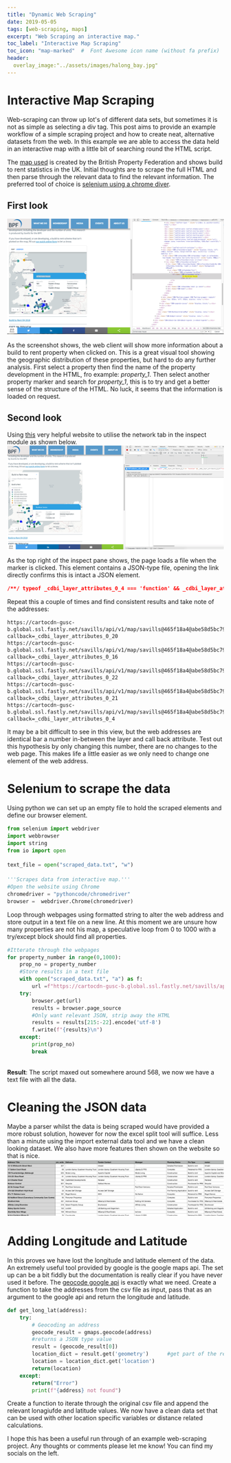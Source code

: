 ```yaml
---
title: "Dynamic Web Scraping"
date: 2019-05-05
tags: [web-scraping, maps]
excerpt: "Web Scraping an interactive map."
toc_label: "Interactive Map Scraping"
toc_icon: "map-marked"  #  Font Awesome icon name (without fa prefix)
header:
  overlay_image:"../assets/images/halong_bay.jpg"
---
```


# Interactive Map Scraping 

Web-scraping can throw up lot's of different data sets, but sometimes it is not as simple as selecting a div tag. This post aims to provide an example workflow of a simple scraping project and how to create neat, alternative datasets from the web. In this example we are able to access the data held in an interactive map with a little bit of searching round the HTML script. 

The [map used](https://www.bpf.org.uk/what-we-do/bpf-build-rent-map-uk)  is created by the British Property Federation and shows build to rent statistics in the UK. Initial thoughts are to scrape the full HTML and then parse through the relevant data to find the relevant information. The preferred tool of choice is [selenium using a chrome diver](http://chromedriver.chromium.org/getting-started).

## First look
![image-20190129213726123](../assets/images/map_scrape/image-20190129213726123.png)

As the screenshot shows, the web client will show more information about a build to rent property when clicked on. This is a great visual tool showing the geographic distribution of these properties, but hard to do any further analysis. First select a property then find the name of the property development in the HTML, fro example:  *property_1*. Then select another property marker and search for *property_1*, this is to try and get a better sense of the structure of the HTML. No luck, it seems that the information is loaded on request.

## Second look

Using [this](https://onlinejournalismblog.com/2017/05/10/how-to-find-data-behind-chart-map-using-inspector/) very helpful website to utilise the network tab in the inspect module as shown below. ![image-20190129214436938](../assets/images/map_scrape/image-20190129214436938.png)

As the top right of the inspect pane shows, the page loads a file when the marker is clicked. This element contains a  JSON-type file, opening the link directly confirms this is intact a JSON element. 

```JSON
/**/ typeof _cdbi_layer_attributes_0_4 === 'function' && _cdbi_layer_attributes_0_4({"title":"Surrey House","prs_units":322,"deliverer_contact":"Salmon Harvester Properties","buyer_funder_contact":"Salmon Harvester Properties","manager":"-","planning_status":"Detailed Application","prs_type":"Build to rent","owner":"Salmon Harvester Properties"});
```

Repeat this a couple of times and find consistent results and take note of the addresses:

```
https://cartocdn-gusc-b.global.ssl.fastly.net/savills/api/v1/map/savills@465f18a4@abe58d5bc799578ceeba1b9ab6e7945f:1539185524180/1/attributes/265?callback=_cdbi_layer_attributes_0_20
https://cartocdn-gusc-b.global.ssl.fastly.net/savills/api/v1/map/savills@465f18a4@abe58d5bc799578ceeba1b9ab6e7945f:1539185524180/1/attributes/48?callback=_cdbi_layer_attributes_0_16
https://cartocdn-gusc-b.global.ssl.fastly.net/savills/api/v1/map/savills@465f18a4@abe58d5bc799578ceeba1b9ab6e7945f:1539185524180/1/attributes/285?callback=_cdbi_layer_attributes_0_22
https://cartocdn-gusc-b.global.ssl.fastly.net/savills/api/v1/map/savills@465f18a4@abe58d5bc799578ceeba1b9ab6e7945f:1539185524180/1/attributes/528?callback=_cdbi_layer_attributes_0_21
https://cartocdn-gusc-b.global.ssl.fastly.net/savills/api/v1/map/savills@465f18a4@abe58d5bc799578ceeba1b9ab6e7945f:1539185524180/1/attributes/506?callback=_cdbi_layer_attributes_0_4
```

It may be a bit difficult to see in this view, but the web addresses are identical bar a number in-between the layer and call back attribute. Test out this hypothesis by only changing this number, there are no changes to the web page. This makes life a little easier as we only need to change one element of the web address. 

# Selenium to scrape the data

Using python we can set up an empty file to hold the scraped elements and define our browser element. 

```python
from selenium import webdriver
import webbrowser
import string
from io import open

text_file = open("scraped_data.txt", "w")

'''Scrapes data from interactive map.'''
#Open the website using Chrome
chromedriver = "pythoncode/chromedriver"
browser =  webdriver.Chrome(chromedriver)

```

Loop through webpages using formatted string to alter the web address and store output in a text file on a new line. At this moment we are unsure how many properties are not his map, a speculative loop from 0 to 1000 with a try/except block should find all properties. 

```python
#Itterate through the webpages
for property_number in range(0,1000):
    prop_no = property_number
    #Store results in a text file
    with open("scraped_data.txt", "a") as f:
        url =f"https://cartocdn-gusc-b.global.ssl.fastly.net/savills/api/v1/map/savills@465f18a4@abe58d5bc799578ceeba1b9ab6e7945f:1539185524180/1/attributes/{prop_no}?callback=_cdbi_layer_attributes_0_22"
    try:
        browser.get(url)
        results = browser.page_source
        #Only want relevant JSON, strip away the HTML
        results = results[215:-22].encode('utf-8')
        f.write(f"{results}\n")
    except:
        print(prop_no)
        break
         
```



**Result**: The script maxed out somewhere around 568, we now we have  a text file with all the data.

# Cleaning the JSON data

Maybe a parser whilst the data is being scraped would have provided a more robust solution, however for now the excel split tool will suffice. Less than a minute using the import external data tool and we have a clean looking dataset. We also have more features then shown on the website so that is nice.![image-20190129233250146](../assets/images/map_scrape/image-20190129233250146.png)



# Adding Longitude and Latitude

In this proves we have lost the longitude and latitude element of the data. An extremely useful tool provided by google is the google maps api. The set up can be a bit fiddly but the documentation is really clear if you have never used it before. The [geocode google api](https://developers.google.com/maps/documentation/geocoding/start) is exactly what we need. Create a function to take the addresses from the csv file as input, pass that as an argument to the google api and return the longitude and latitude. 

```python
def get_long_lat(address):
    try:
        # Geocoding an address
        geocode_result = gmaps.geocode(address)
        #returns a JSON type value
        result = (geocode_result[0])
        location_dict = result.get('geometry')      #get part of the return object
        location = location_dict.get('location')
        return(location)
    except:
        return("Error")
        print(f"{address} not found")
```

Create a function to iterate through the original csv file and append the relevant lonagiufde and latitude values. We now have a clean data set that can be used with other location specific variables or distance related calculations. 

I hope this has been a useful run through of an example web-scraping project. Any thoughts or comments please let me know! You can find my socials on the left. 



